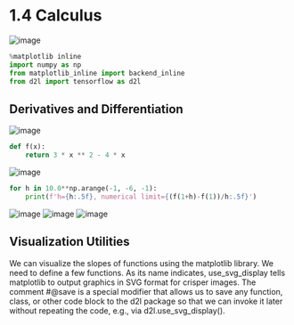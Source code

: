 ﻿# 1.4 Calculus
![image](https://github.com/HaColab2k/DEEP-LEARNING/assets/127838132/7baa2871-0f64-44ff-bee7-0b9565772426)
```Python
%matplotlib inline
import numpy as np
from matplotlib_inline import backend_inline
from d2l import tensorflow as d2l
```
## Derivatives and Differentiation
![image](https://github.com/HaColab2k/DEEP-LEARNING/assets/127838132/4c950e7e-f7eb-4091-9feb-40f7b9d24417)
```Python
def f(x):
    return 3 * x ** 2 - 4 * x
```
![image](https://github.com/HaColab2k/DEEP-LEARNING/assets/127838132/88917ca2-9e1d-47a4-abbd-a5a321224895)
```Python
for h in 10.0**np.arange(-1, -6, -1):
    print(f'h={h:.5f}, numerical limit={(f(1+h)-f(1))/h:.5f}')
```
![image](https://github.com/HaColab2k/DEEP-LEARNING/assets/127838132/85ccfe7d-8847-448d-8429-014004d907ae)
![image](https://github.com/HaColab2k/DEEP-LEARNING/assets/127838132/36d56c0a-c37e-42b8-94ff-5dceef829322)
![image](https://github.com/HaColab2k/DEEP-LEARNING/assets/127838132/0db972d1-f5b6-40d7-8c5f-a01740d1b7bf)

## Visualization Utilities
We can visualize the slopes of functions using the matplotlib library. We need to define a few functions. As its name indicates, use_svg_display tells matplotlib to output graphics in SVG format for crisper images. The comment #@save is a special modifier that allows us to save any function, class, or other code block to the d2l package so that we can invoke it later without repeating the code, e.g., via d2l.use_svg_display().
